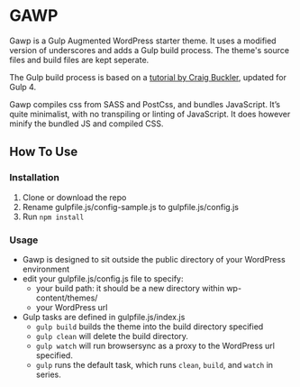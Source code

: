 # GAWP

Gawp is a Gulp Augmented WordPress starter theme.
It uses a modified version of underscores and adds a Gulp build process.
The theme's source files and build files are kept seperate.

The Gulp build process is based on a [tutorial by Craig Buckler](https://www.sitepoint.com/fast-gulp-wordpress-theme-development-workflow/), updated for Gulp 4.

Gawp compiles css from SASS and PostCss, and bundles JavaScript.
It’s quite minimalist, with no transpiling or linting of JavaScript.
It does however minify the bundled JS and compiled CSS.


## How To Use

### Installation
1. Clone or download the repo
1. Rename gulpfile.js/config-sample.js to gulpfile.js/config.js
1. Run `npm install`

### Usage
* Gawp is designed to sit outside the public directory of your WordPress environment
* edit your gulpfile.js/config.js file to specify:
  * your build path: it should be a new directory within wp-content/themes/
  * your WordPress url
* Gulp tasks are defined in gulpfile.js/index.js
  * `gulp build` builds the theme into the build directory specified
  * `gulp clean` will delete the build directory.
  * `gulp watch` will run browsersync as a proxy to the WordPress url specified.
  * `gulp` runs the default task, which runs `clean`, `build`, and `watch` in series.
